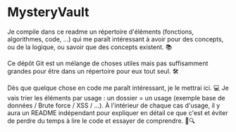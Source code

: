 # MysteryVault

Je compile dans ce readme un répertoire d'éléments (fonctions, algorithmes, code, ...) qui me paraît intéressant à avoir pour des concepts, ou de la logique, ou savoir que des concepts existent. 📚

Ce dépôt Git est un mélange de choses utiles mais pas suffisamment grandes pour être dans un répertoire pour eux tout seul. 🛠️

Dès que quelque chose en code me paraît intéressant, je le mettrai ici. 💻 Je vais trier les éléments par usage : un dossier = un usage (exemple base de données / Brute force / XSS / ...). À l'intérieur de chaque cas d'usage, il y aura un README indépendant pour expliquer en détail ce que c'est et éviter de perdre du temps à lire le code et essayer de comprendre. 📖🔍
